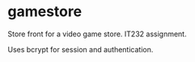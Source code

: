 gamestore
=========

Store front for a video game store. IT232 assignment.

Uses bcrypt for session and authentication.
